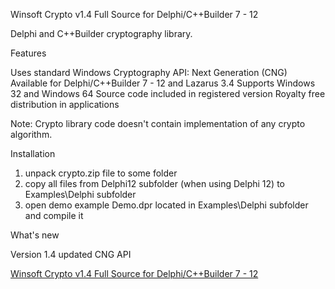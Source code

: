 Winsoft Crypto v1.4​ Full Source for Delphi/C++Builder 7 - 12

Delphi and C++Builder cryptography library.

Features

Uses standard Windows Cryptography API: Next Generation (CNG)
Available for Delphi/C++Builder 7 - 12 and Lazarus 3.4
Supports Windows 32 and Windows 64
Source code included in registered version
Royalty free distribution in applications

Note: Crypto library code doesn't contain implementation of any crypto algorithm.

Installation

1. unpack crypto.zip file to some folder
2. copy all files from Delphi12 subfolder (when using Delphi 12) to Examples\Delphi subfolder
3. open demo example Demo.dpr located in Examples\Delphi subfolder and compile it


What's new

Version 1.4
updated CNG API

[Winsoft Crypto v1.4​ Full Source for Delphi/C++Builder 7 - 12](https://developer.team/delphi/34920-winsoft-crypto-v14-full-source-for-delphicbuilder-7-12.html)
